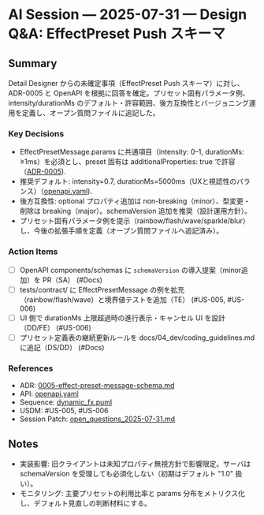 # AI Session — 2025-07-31 — Design Q&amp;A: EffectPreset Push スキーマ

## Summary

Detail Designer からの未確定事項（EffectPreset Push スキーマ）に対し、ADR-0005 と OpenAPI を根拠に回答を確定。プリセット固有パラメータ例、intensity/durationMs のデフォルト・許容範囲、後方互換性とバージョニング運用を定義し、オープン質問ファイルに追記した。

### Key Decisions

- EffectPresetMessage.params に共通項目（intensity: 0–1, durationMs: ≥1ms）を必須とし、preset 固有は additionalProperties: true で許容（[ADR-0005](../03_design/adr/0005-effect-preset-message-schema.md:21)).
- 推奨デフォルト: intensity=0.7, durationMs=5000ms（UXと視認性のバランス）（[openapi.yaml](../03_design/api/openapi.yaml:433)).
- 後方互換性: optional プロパティ追加は non-breaking（minor）、型変更・削除は breaking（major）。schemaVersion 追加を推奨（設計運用方針）。
- プリセット固有パラメータ例を提示（rainbow/flash/wave/sparkle/blur）し、今後の拡張手順を定義（オープン質問ファイルへ追記済み）。

### Action Items

- [ ] OpenAPI components/schemas に `schemaVersion` の導入提案（minor追加）を PR（SA） (#Docs)
- [ ] tests/contract/ に EffectPresetMessage の例を拡充（rainbow/flash/wave）と境界値テストを追加（TE） (#US-005, #US-006)
- [ ] UI 側で durationMs 上限超過時の進行表示・キャンセル UI を設計（DD/FE） (#US-006)
- [ ] プリセット定義表の継続更新ルールを docs/04_dev/coding_guidelines.md に追記（DS/DD） (#Docs)

### References

- ADR: [0005-effect-preset-message-schema.md](../03_design/adr/0005-effect-preset-message-schema.md:1)
- API: [openapi.yaml](../03_design/api/openapi.yaml:409)
- Sequence: [dynamic_fx.puml](../03_design/diagrams/sequence/dynamic_fx.puml:17)
- USDM: #US-005, #US-006
- Session Patch: [open_questions_2025-07-31.md](../03_design/open_questions_2025-07-31.md)

## Notes

- 実装影響: 旧クライアントは未知プロパティ無視方針で影響限定。サーバは schemaVersion を受理しても必須化しない（初期はデフォルト "1.0" 扱い）。
- モニタリング: 主要プリセットの利用比率と params 分布をメトリクス化し、デフォルト見直しの判断材料にする。
